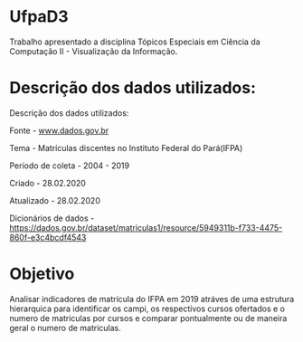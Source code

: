 # UfpaD3

Trabalho apresentado a disciplina Tópicos Especiais em Ciência da Computação II - Visualização da Informação.

# Descrição dos dados utilizados:
Descrição dos dados utilizados:

Fonte - www.dados.gov.br

Tema - Matrículas discentes no Instituto Federal do Pará(IFPA)

Período de coleta - 2004 - 2019

Criado - 28.02.2020

Atualizado - 28.02.2020

Dicionários de dados - https://dados.gov.br/dataset/matriculas1/resource/5949311b-f733-4475-860f-e3c4bcdf4543

# Objetivo

Analisar indicadores de matrícula do IFPA em 2019 atráves de uma estrutura hierarquica para identificar os campi, os respectivos cursos ofertados e o numero de matriculas por cursos e comparar pontualmente ou de maneira geral o numero de matriculas.

